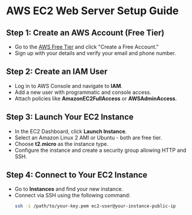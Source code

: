 # AWS EC2 Web Server Setup Guide

## Step 1: Create an AWS Account (Free Tier)
- Go to the [AWS Free Tier](https://aws.amazon.com/free/) and click "Create a Free Account."
- Sign up with your details and verify your email and phone number.

## Step 2: Create an IAM User
- Log in to AWS Console and navigate to **IAM**.
- Add a new user with programmatic and console access.
- Attach policies like **AmazonEC2FullAccess** or **AWSAdminAccess**.

## Step 3: Launch Your EC2 Instance
- In the EC2 Dashboard, click **Launch Instance**.
- Select an Amazon Linux 2 AMI or Ubuntu - both are free tier.
- Choose **t2.micro** as the instance type.
- Configure the instance and create a security group allowing HTTP and SSH.

## Step 4: Connect to Your EC2 Instance
- Go to **Instances** and find your new instance.
- Connect via SSH using the following command:
  ```bash
  ssh -i /path/to/your-key.pem ec2-user@your-instance-public-ip
